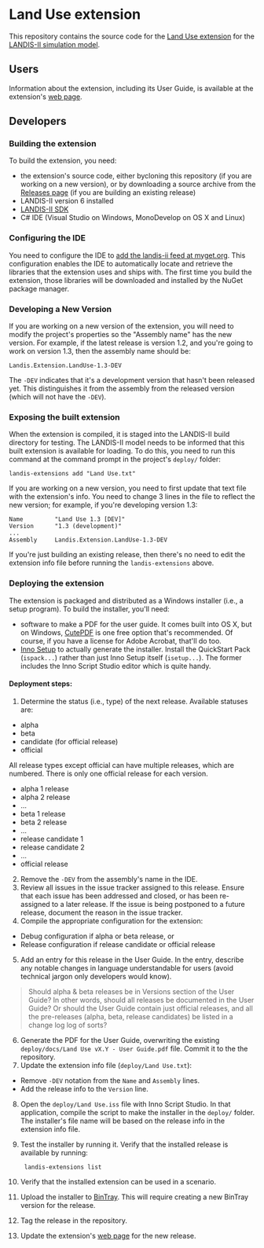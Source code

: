 # Land Use extension

This repository contains the source code for the [Land Use extension][] for the [LANDIS-II simulation model][].

[Land Use extension]: http://www.landis-ii.org/extensions/land-use-change
[LANDIS-II simulation model]: http:/www.landis-ii.org

## Users

Information about the extension, including its User Guide, is available at the extension's [web page][Land Use Extension].

## Developers

### Building the extension

To build the extension, you need:

* the extension's source code, either bycloning this repository (if you are
  working on a new version), or by downloading a source archive from the
  [Releases page][] (if you are building an existing release)
* LANDIS-II version 6 installed
* [LANDIS-II SDK][]
* C# IDE (Visual Studio on Windows, MonoDevelop on OS X and Linux)

[Releases page]: https://github.com/LANDIS-II-Foundation/Extension-Land-Use-Change/releases
[LANDIS-II SDK]: http://sourceforge.net/p/landis-ii-archive/wiki/SoftwareDevelopmentKit/

### Configuring the IDE

You need to configure the IDE to [add the landis-ii feed at myget.org][].
This configuration enables the IDE to automatically locate and retrieve the
libraries that the extension uses and ships with.  The first time you build
the extension, those libraries will be downloaded and installed by the NuGet
package manager.

[add the landis-ii feed at myget.org]: http://sourceforge.net/p/landis-ii-archive/wiki/MyGet/

### Developing a New Version

If you are working on a new version of the extension, you will need to modify
the project's properties so the "Assembly name" has the new version.  For
example, if the latest release is version 1.2, and you're going to work on
version 1.3, then the assembly name should be:

    Landis.Extension.LandUse-1.3-DEV

The `-DEV` indicates that it's a development version that hasn't been
released yet.  This distinguishes it from the assembly from the released
version (which will not have the `-DEV`).

### Exposing the built extension

When the extension is compiled, it is staged into the LANDIS-II build
directory for testing.  The LANDIS-II model needs to be informed that this
built extension is available for loading.  To do this, you need to run this
command at the command prompt in the project's `deploy/` folder:

    landis-extensions add "Land Use.txt"

If you are working on a new version, you need to first update that text file
with the extension's info.  You need to change 3 lines in the file to reflect
the new version; for example, if you're developing version 1.3:

    Name         "Land Use 1.3 [DEV]"
    Version      "1.3 (development)"
    ...
    Assembly     Landis.Extension.LandUse-1.3-DEV

If you're just building an existing release, then there's no need to edit the
extension info file before running the `landis-extensions` above.

### Deploying the extension

The extension is packaged and distributed as a Windows installer (i.e., a
setup program).  To build the installer, you'll need:

* software to make a PDF for the user guide.  It comes built into OS X, but
  on Windows, [CutePDF][] is one free option that's recommended.  Of course,
  if you have a license for Adobe Acrobat, that'll do too.
* [Inno Setup][] to actually generate the installer.  Install the QuickStart
  Pack (`ispack...`) rather than just Inno Setup itself (`isetup...`).  The
  former includes the Inno Script Studio editor which is quite handy.

[CutePDF]: http://www.cutepdf.com/
[Inno Setup]: http://www.jrsoftware.org/isinfo.php

#### Deployment steps:

1. Determine the status (i.e., type) of the next release.  Available statuses
   are:

  * alpha
  * beta
  * candidate (for official release)
  * official

   All release types except official can have multiple releases, which are
   numbered.  There is only one official release for each version.

  * alpha 1 release
  * alpha 2 release
  * ...
  * beta 1 release
  * beta 2 release
  * ...
  * release candidate 1
  * release candidate 2
  * ...
  * official release

2. Remove the `-DEV` from the assembly's name in the IDE.
3. Review all issues in the issue tracker assigned to this release.  Ensure
   that each issue has been addressed and closed, or has been re-assigned to a
   later release.  If the issue is being postponed to a future release,
   document the reason in the issue tracker.
4. Compile the appropriate configuration for the extension:
  * Debug configuration if alpha or beta release, or
  * Release configuration if release candidate or official release
5. Add an entry for this release in the User Guide.  In the entry, describe
   any notable changes in language understandable for users (avoid technical
   jargon only developers would know).

  > Should alpha & beta releases be in Versions section of the User Guide?
  > In other words, should all releases be documented in the User Guide?
  > Or should the User Guide contain just official releases, and all the
  > pre-releases (alpha, beta, release candidates) be listed in a change log
  > log of sorts?

6. Generate the PDF for the User Guide, overwriting the existing
   `deploy/docs/Land Use vX.Y - User Guide.pdf` file.  Commit it to the
   the repository.
7. Update the extension info file (`deploy/Land Use.txt`):
  * Remove `-DEV` notation from the `Name` and `Assembly` lines.
  * Add the release info to the `Version` line.
8. Open the `deploy/Land Use.iss` file with Inno Script Studio.  In that
   application, compile the script to make the installer in the `deploy/`
   folder.  The installer's file name will be based on the release info
   in the extension info file.
9. Test the installer by running it.  Verify that the installed release is
   available by running:

        landis-extensions list

10. Verify that the installed extension can be used in a scenario.
11. Upload the installer to [BinTray][].  This will require creating a new
    BinTray version for the release.
12. Tag the release in the repository.
13. Update the extension's [web page][Land Use Extension] for the new release.

[BinTray]: https://bintray.com/landis-ii/extensions/Land-Use/view
